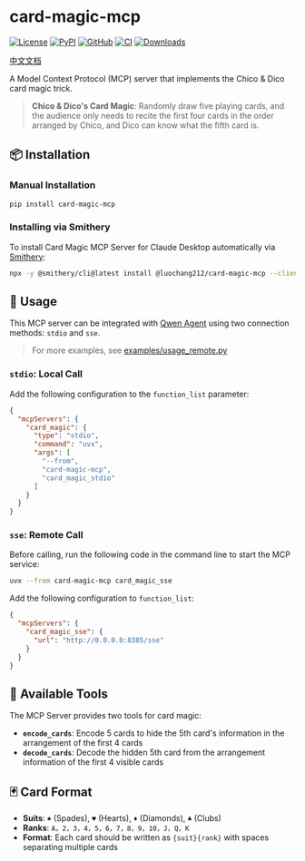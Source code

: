 # card-magic-mcp

[![License](https://img.shields.io/github/license/luochang212/card-magic-mcp)](https://github.com/luochang212/card-magic-mcp)
[![PyPI](https://img.shields.io/pypi/v/card-magic-mcp.svg?logo=python)](https://pypi.python.org/pypi/card-magic-mcp)
[![GitHub](https://img.shields.io/github/v/release/luochang212/card-magic-mcp?logo=github&sort=semver)](https://github.com/luochang212/card-magic-mcp)
[![CI](https://github.com/luochang212/card-magic-mcp/workflows/CI/badge.svg)](https://github.com/luochang212/card-magic-mcp/actions?query=workflow:CI)
[![Downloads](https://static.pepy.tech/personalized-badge/card-magic-mcp?period=total&units=international_system&left_color=grey&right_color=green&left_text=Downloads)](https://pepy.tech/project/card-magic-mcp)

[中文文档](https://github.com/luochang212/card-magic-mcp/blob/main/docs/README_CN.md)

A Model Context Protocol (MCP) server that implements the Chico & Dico card magic trick.

> **Chico & Dico's Card Magic**: Randomly draw five playing cards, and the audience only needs to recite the first four cards in the order arranged by Chico, and Dico can know what the fifth card is.

## 📦 Installation

### Manual Installation

```bash
pip install card-magic-mcp
```

### Installing via Smithery

To install Card Magic MCP Server for Claude Desktop automatically via [Smithery](https://smithery.ai/server/@luochang212/card-magic-mcp):

```bash
npx -y @smithery/cli@latest install @luochang212/card-magic-mcp --client claude
```

## 🚀 Usage

This MCP server can be integrated with [Qwen Agent](https://github.com/QwenLM/Qwen-Agent) using two connection methods: `stdio` and `sse`.

> For more examples, see [examples/usage_remote.py](examples/usage_remote.py)

### `stdio`: Local Call

Add the following configuration to the `function_list` parameter:

```json
{
  "mcpServers": {
    "card_magic": {
      "type": "stdio",
      "command": "uvx",
      "args": [
        "--from",
        "card-magic-mcp",
        "card_magic_stdio"
      ]
    }
  }
}
```

### `sse`: Remote Call

Before calling, run the following code in the command line to start the MCP service:

```bash
uvx --from card-magic-mcp card_magic_sse
```

Add the following configuration to `function_list`:

```json
{
  "mcpServers": {
    "card_magic_sse": {
      "url": "http://0.0.0.0:8385/sse"
    }
  }
}
```

## 🔧 Available Tools

The MCP Server provides two tools for card magic:

- **`encode_cards`**: Encode 5 cards to hide the 5th card's information in the arrangement of the first 4 cards
- **`decode_cards`**: Decode the hidden 5th card from the arrangement information of the first 4 visible cards

## 🃏 Card Format

- **Suits**: `♠` (Spades), `♥` (Hearts), `♦` (Diamonds), `♣` (Clubs)
- **Ranks**: `A，2，3，4，5，6，7，8，9，10，J，Q，K`
- **Format**: Each card should be written as `{suit}{rank}` with spaces separating multiple cards

